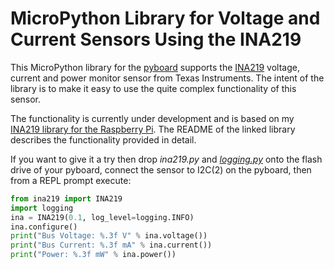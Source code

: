 # MicroPython Library for Voltage and Current Sensors Using the INA219

This MicroPython library for the [pyboard](https://store.micropython.org/#/store)
supports the [INA219](http://www.ti.com/lit/ds/symlink/ina219.pdf) voltage,
current and power monitor sensor from Texas Instruments. The intent of the library
is to make it easy to use the quite complex functionality of this sensor.

The functionality is currently under development and is based on my [INA219 library for the Raspberry Pi](https://github.com/chrisb2/pi_ina219). The README of the linked library describes
the functionality provided in detail.

If you want to give it a try then drop _ina219.py_ and _[logging.py](https://github.com/micropython/micropython-lib/blob/master/logging/logging.py)_
onto the flash drive of your pyboard, connect the sensor to I2C(2) on the pyboard,
then from a REPL prompt execute:

```python
from ina219 import INA219
import logging
ina = INA219(0.1, log_level=logging.INFO)
ina.configure()
print("Bus Voltage: %.3f V" % ina.voltage())
print("Bus Current: %.3f mA" % ina.current())
print("Power: %.3f mW" % ina.power())
```
